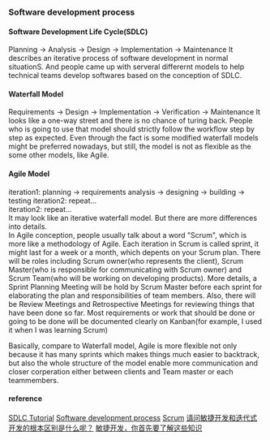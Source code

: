 ###  Software development process

#### Software Development Life Cycle(SDLC)
Planning -> Analysis -> Design -> Implementation -> Maintenance
It describes an iterative process of software development in normal situationS.
And people came up with serveral differernt models to help technical teams develop softwares based on the conception of SDLC.

#### Waterfall Model
Requirements -> Design -> Implementation -> Verification -> Maintenance
It looks like a one-way street and there is no chance of turing back. 
People who is going to use that model should strictly follow the workflow step by step as expected.
Even through the fact is some modified waterfall models might be preferred nowadays, 
but still, the model is not as flexible as the some other models, like Agile.

#### Agile Model
iteration1: planning -> requirements analysis -> designing -> building -> testing
iteration2: repeat...  
iteration2: repeat...  
It may look like an iterative waterfall model. But there are more differences into details.  
In Agile conception, people usually talk about a word "Scrum", which is more like a methodology of Agile.
Each iteration in Scrum is called sprint, it might last for a week or a month, which depents on your Scrum plan.
There will be roles including Scrum owner(who represents the client), Scrum Master(who is responsible for communicating with Scrum owner) and Scrum Team(who will be working on developing products).
More details, a Sprint Planning Meeting will be hold by Scrum Master before each sprint for elaborating the plan and responsibilities of team members.
Also, there will be Review Meetings and Retrospective Meetings for reviewing things that have been done so far. 
Most requirements or work that should be done or going to be done will be documented clearly on Kanban(for example, I used it when I was learning Scrum)

Basically, compare to Waterfall model, Agile is more flexible not only because it has many sprints which makes things much easier to backtrack, 
but also the whole structure of the model enable more communication and closer corperation either between clients and Team master or each teammembers.


#### reference
[SDLC Tutorial](https://www.tutorialspoint.com/sdlc/index.htm)
[Software development process](https://en.wikipedia.org/wiki/Software_development_process)
[Scrum](https://www.mountaingoatsoftware.com/agile/scrum)
[请问敏捷开发和迭代式开发的根本区别是什么呢？](https://www.zhihu.com/question/27847344)
[敏捷开发，你首先要了解这些知识](https://blog.teambition.com/blog/agile-tool/agile-scrum-02/)
